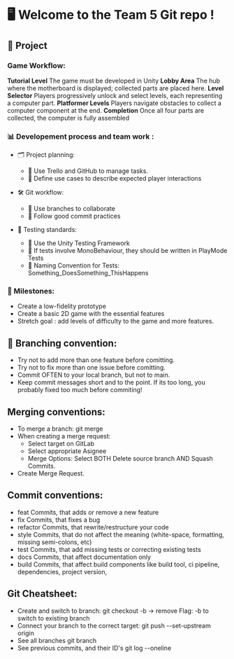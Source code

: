 # 🖥️ Welcome to the Team 5 Git repo ! 

## 👾 Project 

### Game Workflow:
**Tutorial Level** The game must be developed in Unity
**Lobby Area** The hub where the motherboard is displayed; collected parts are placed here.
**Level Selector** Players progressively unlock and select levels, each representing a computer part.
**Platformer Levels** Players navigate obstacles  to collect a computer component at the end.
**Completion** Once all four parts are collected, the computer is fully assembled


### 📊 Developement process and team work : 

* 🗂️ Project planning: 
    * 📌 Use Trello and GitHub to manage tasks.
    * 📌 Define use cases to describe expected player interactions 

* 🛠️ Git workflow:  
    * 📌 Use branches to collaborate
    * 📌 Follow good commit practices 

* 🧪 Testing standards: 
    * 📌  Use the Unity Testing Framework
    * 📌 If tests involve MonoBehaviour, they should be written in PlayMode Tests
    * 📌  Naming Convention for Tests: Something_DoesSomething_ThisHappens


### 📅 Milestones: 
* Create a low-fidelity prototype
* Create a basic 2D game with the essential features
* Stretch goal : add levels of difficulty to the game and more features. 

## 🌱 Branching convention: 
* Try not to add more than one feature before comitting.
* Try not to fix more than one issue before comitting.
* Commit OFTEN to your local branch, but not to main.
* Keep commit messages short and to the point. If its too long, you probably fixed too much before commiting!

## Merging conventions: 
* To merge a branch: git merge <target-branch>
* When creating a merge request:
    * Select target on GitLab
    * Select appropriate Asignee
    * Merge Options: Select BOTH Delete source branch AND Squash Commits.
* Create Merge Request.

## Commit conventions: 
* feat Commits, that adds or remove a new feature
* fix Commits, that fixes a bug
* refactor Commits, that rewrite/restructure your code
* style Commits, that do not affect the meaning (white-space, formatting, missing semi-colons, etc)
* test Commits, that add missing tests or correcting existing tests
* docs Commits, that affect documentation only
* build Commits, that affect build components like build tool, ci pipeline, dependencies, project version, 

## Git Cheatsheet: 
* Create and switch to branch: git checkout -b <branch-name> -> remove Flag: -b to switch to existing branch
* Connect your branch to the correct target: git push --set-upstream origin <branch-name>
* See all branches git branch
* See previous commits, and their ID's git log --oneline